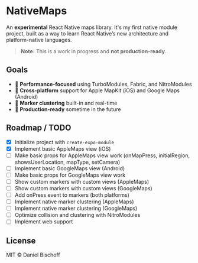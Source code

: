 # NativeMaps

An **experimental** React Native maps library. It's my first native module project, built as a way to learn React Native’s new architecture and platform-native languages.

> **Note:** This is a work in progress and **not production-ready**.

## Goals

- 🚀 **Performance-focused** using TurboModules, Fabric, and NitroModules
- 🍏 **Cross-platform** support for Apple MapKit (iOS) and Google Maps (Android)
- 📍 **Marker clustering** built-in and real-time
- 🔌 **Production-ready** sometime in the future

## Roadmap / TODO

- [x] Initialize project with `create-expo-module`
- [x] Implement basic AppleMaps view (iOS)
- [ ] Make basic props for AppleMaps view work (onMapPress, initialRegion, showsUserLocation, mapType, setCamera)
- [ ] Implement basic GoogleMaps view (Android)
- [ ] Make basic props for GoogleMaps view work
- [ ] Show custom markers with custom views (AppleMaps)
- [ ] Show custom markers with custom views (GoogleMaps)
- [ ] Add onPress event to markers (both platforms)
- [ ] Implement native marker clustering (AppleMaps)
- [ ] Implement native marker clustering (GoogleMaps)
- [ ] Optimize collision and clustering with NitroModules
- [ ] Implement web support

## License

MIT © Daniel Bischoff
